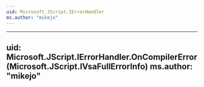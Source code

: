 ```yaml
---
uid: Microsoft.JScript.IErrorHandler
ms.author: "mikejo"
---
```


---
uid: Microsoft.JScript.IErrorHandler.OnCompilerError(Microsoft.JScript.IVsaFullErrorInfo)
ms.author: "mikejo"
---
